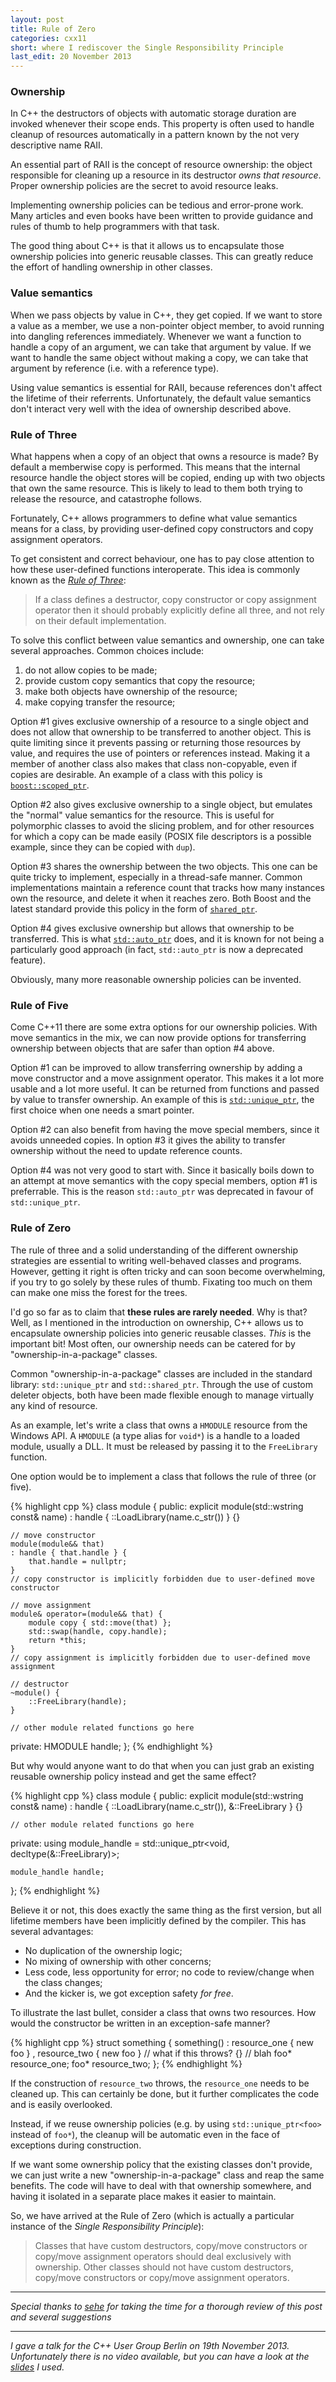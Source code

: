 ```yaml
---
layout: post
title: Rule of Zero
categories: cxx11
short: where I rediscover the Single Responsibility Principle
last_edit: 20 November 2013
---
```


### Ownership

In C++ the destructors of objects with automatic storage duration are invoked
whenever their scope ends. This property is often used to handle cleanup of
resources automatically in a pattern known by the not very descriptive name RAII.

An essential part of RAII is the concept of resource ownership: the object
responsible for cleaning up a resource in its destructor *owns that resource*.
Proper ownership policies are the secret to avoid resource leaks.

Implementing ownership policies can be tedious and error-prone work. Many
articles and even books have been written to provide guidance and rules of thumb
to help programmers with that task.

The good thing about C++ is that it allows us to encapsulate those ownership
policies into generic reusable classes. This can greatly reduce the effort of
handling ownership in other classes.

### Value semantics

When we pass objects by value in C++, they get copied. If we want to store a
value as a member, we use a non-pointer object member, to avoid running into
dangling references immediately. Whenever we want a function to handle a copy of
an argument, we can take that argument by value. If we want to handle the same
object without making a copy, we can take that argument by reference (i.e.  with
a reference type).

Using value semantics is essential for RAII, because references don't affect the
lifetime of their referrents. Unfortunately, the default value semantics don't
interact very well with the idea of ownership described above.

### Rule of Three

What happens when a copy of an object that owns a resource is made? By default a
memberwise copy is performed. This means that the internal resource handle the
object stores will be copied, ending up with two objects that own the same
resource. This is likely to lead to them both trying to release the resource,
and catastrophe follows.

Fortunately, C++ allows programmers to define what value semantics means for a
class, by providing user-defined copy constructors and copy assignment
operators.

To get consistent and correct behaviour, one has to pay close attention to how
these user-defined functions interoperate. This idea is commonly known as the
[*Rule of Three*][rule of three]:

> If a class defines a destructor, copy constructor or copy assignment operator then
> it should probably explicitly define all three, and not rely on their default
> implementation.

To solve this conflict between value semantics and ownership, one can take
several approaches. Common choices include:

1. do not allow copies to be made;
2. provide custom copy semantics that copy the resource;
3. make both objects have ownership of the resource;
4. make copying transfer the resource;

Option #1 gives exclusive ownership of a resource to a single object and does not
allow that ownership to be transferred to another object. This is quite
limiting since it prevents passing or returning those resources by value, and
requires the use of pointers or references instead. Making it a member of
another class also makes that class non-copyable, even if copies are desirable.
An example of a class with this policy is [`boost::scoped_ptr`][scoped_ptr].

Option #2 also gives exclusive ownership to a single object, but emulates the
"normal" value semantics for the resource. This is useful for polymorphic
classes to avoid the slicing problem, and for other resources for which a copy
can be made easily (POSIX file descriptors is a possible example, since they can
be copied with `dup`).

Option #3 shares the ownership between the two objects. This one can be quite
tricky to implement, especially in a thread-safe manner. Common implementations
maintain a reference count that tracks how many instances own the resource, and
delete it when it reaches zero. Both Boost and the latest standard provide this
policy in the form of [`shared_ptr`][shared_ptr].

Option #4 gives exclusive ownership but allows that ownership to be transferred.
This is what [`std::auto_ptr`][auto_ptr] does, and it is known for not being a particularly
good approach (in fact, `std::auto_ptr` is now a deprecated feature).

Obviously, many more reasonable ownership policies can be invented.

### Rule of Five

Come C++11 there are some extra options for our ownership policies. With move
semantics in the mix, we can now provide options for transferring ownership
between objects that are safer than option #4 above.

Option #1 can be improved to allow transferring ownership by adding a move
constructor and a move assignment operator. This makes it a lot more usable and
a lot more useful. It can be returned from functions and passed by value to
transfer ownership. An example of this is [`std::unique_ptr`][unique_ptr], the first choice
when one needs a smart pointer.

Option #2 can also benefit from having the move special members, since it avoids
unneeded copies. In option #3 it gives the ability to transfer ownership
without the need to update reference counts. 

Option #4 was not very good to start with. Since it basically boils down to an
attempt at move semantics with the copy special members, option #1 is
preferrable. This is the reason `std::auto_ptr` was deprecated in favour of
`std::unique_ptr`.

### Rule of Zero

The rule of three and a solid understanding of the different ownership
strategies are essential to writing well-behaved classes and programs.  However,
getting it right is often tricky and can soon become overwhelming, if you try to
go solely by these rules of thumb. Fixating too much on them can make one miss
the forest for the trees. 

I'd go so far as to claim that **these rules are rarely needed**. Why is that?
Well, as I mentioned in the introduction on ownership, C++ allows us to
encapsulate ownership policies into generic reusable classes. *This* is the
important bit! Most often, our ownership needs can be catered for by
"ownership-in-a-package" classes.

Common "ownership-in-a-package" classes are included in the standard library:
`std::unique_ptr` and `std::shared_ptr`. Through the use of custom deleter
objects, both have been made flexible enough to manage virtually any kind of
resource.

As an example, let's write a class that owns a `HMODULE` resource from the
Windows API. A `HMODULE` (a type alias for `void*`) is a handle to a loaded
module, usually a DLL.  It must be released by passing it to the `FreeLibrary`
function.

One option would be to implement a class that follows the rule of three (or
five).

{% highlight cpp %}
class module {
public:
    explicit module(std::wstring const& name)
    : handle { ::LoadLibrary(name.c_str()) } {}

    // move constructor
    module(module&& that)
    : handle { that.handle } {
        that.handle = nullptr;
    }
    // copy constructor is implicitly forbidden due to user-defined move constructor

    // move assignment
    module& operator=(module&& that) {
        module copy { std::move(that) };
        std::swap(handle, copy.handle);
        return *this;
    }
    // copy assignment is implicitly forbidden due to user-defined move assignment

    // destructor
    ~module() {
        ::FreeLibrary(handle);
    }

    // other module related functions go here

private:
    HMODULE handle;
};
{% endhighlight %}

But why would anyone want to do that when you can just grab an existing reusable
ownership policy instead and get the same effect?

{% highlight cpp %}
class module {
public:
    explicit module(std::wstring const& name)
    : handle { ::LoadLibrary(name.c_str()), &::FreeLibrary } {}

    // other module related functions go here

private:
    using module_handle = std::unique_ptr<void, decltype(&::FreeLibrary)>;

    module_handle handle;
};
{% endhighlight %}

Believe it or not, this does exactly the same thing as the first version, but
all lifetime members have been implicitly defined by the compiler. This has
several advantages:

 - No duplication of the ownership logic;
 - No mixing of ownership with other concerns;
 - Less code, less opportunity for error; no code to review/change when the
   class changes;
 - And the kicker is, we got exception safety *for free*.

To illustrate the last bullet, consider a class that owns two resources. How
would the constructor be written in an exception-safe manner?

{% highlight cpp %}
struct something {
    something()
    : resource_one { new foo }
    , resource_two { new foo } // what if this throws?
    {}
    // blah
    foo* resource_one;
    foo* resource_two;
};
{% endhighlight %}

If the construction of `resource_two` throws, the `resource_one` needs to be
cleaned up. This can certainly be done, but it further complicates the code and
is easily overlooked.

Instead, if we reuse ownership policies (e.g. by using `std::unique_ptr<foo>`
instead of `foo*`), the cleanup will be automatic even in the face of exceptions
during construction.

If we want some ownership policy that the existing classes don't provide, we can
just write a new "ownership-in-a-package" class and reap the same benefits.
The code will have to deal with that ownership somewhere, and having it isolated
in a separate place makes it easier to maintain.

So, we have arrived at the Rule of Zero (which is actually a particular
instance of the *Single Responsibility Principle*):

> Classes that have custom destructors, copy/move constructors or copy/move
> assignment operators should deal exclusively with ownership. Other classes
> should not have custom destructors, copy/move constructors or copy/move
> assignment operators.

---

*Special thanks to [sehe][sehe] for taking the time for a thorough review of
this post and several suggestions*

---

*I gave a talk for the C++ User Group Berlin on 19th November 2013.
Unfortunately there is no video available, but you can have a look at the
[slides] I used.*

 [rule of three]: http://stackoverflow.com/q/4172722/46642 "What is the Rule of Three?"
 [scoped_ptr]: http://www.boost.org/libs/smart_ptr/scoped_ptr.htm "boost::scoped_ptr"
 [auto_ptr]: http://en.cppreference.com/w/cpp/memory/auto_ptr "std::auto_ptr"
 [shared_ptr]: http://en.cppreference.com/w/cpp/memory/shared_ptr "std::shared_ptr"
 [unique_ptr]: http://en.cppreference.com/w/cpp/memory/unique_ptr "std::unique_ptr"
 [sehe]: http://stackoverflow.com/u/85371
 [slides]: /resources/r0.pdf "Rule of Zero slides"

